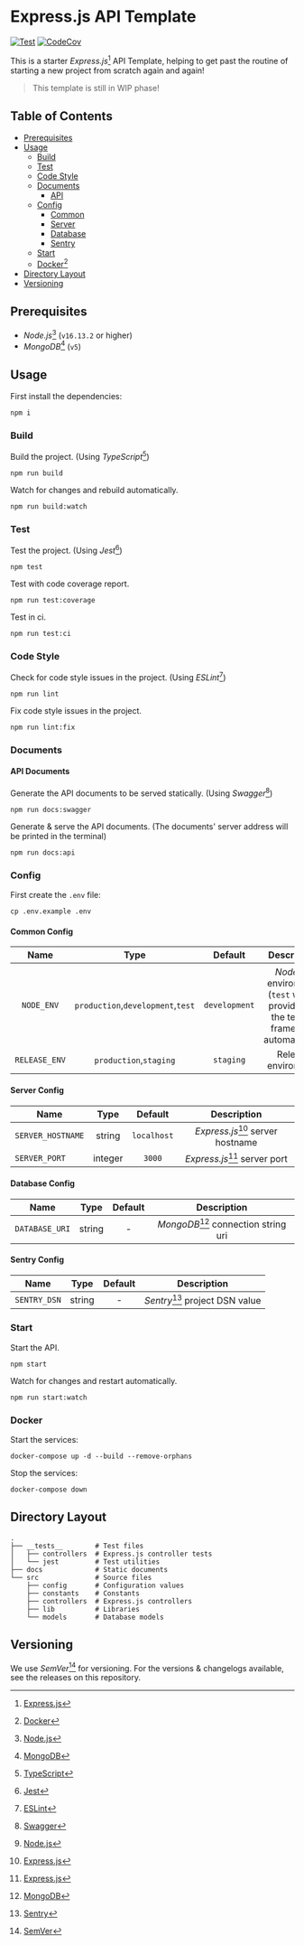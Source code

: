 # Express.js API Template

[![Test][TEST_WORKFLOW_BADGE]][TEST_WORKFLOW_URL]
[![CodeCov][CODECOV_BADGE]][CODECOV_URL]

This is a starter _Express.js_[^EXPRESS_JS_FOOTNOTE] API Template, helping to get past the routine of starting a new
project from scratch again and again!

> This template is still in WIP phase!

## Table of Contents

- [Prerequisites](#prerequisites)
- [Usage](#usage)
  - [Build](#build)
  - [Test](#test)
  - [Code Style](#code-style)
  - [Documents](#documents)
    - [API](#api-documents)
  - [Config](#config)
    - [Common](#common-config)
    - [Server](#server-config)
    - [Database](#database-config)
    - [Sentry](#sentry-config)
  - [Start](#start)
  - [Docker](#docker)[^DOCKER_FOOTNOTE]
- [Directory Layout](#directory-layout)
- [Versioning](#versioning)

## Prerequisites

- _Node.js_[^NODE_JS_FOOTNOTE] (`v16.13.2` or higher)
- _MongoDB_[^MONGODB_FOOTNOTE] (`v5`)

## Usage

First install the dependencies:

```shell
npm i
```

### Build

Build the project. (Using _TypeScript_[^TYPESCRIPT_FOOTNOTE])

```shell
npm run build
```

Watch for changes and rebuild automatically.

```shell
npm run build:watch
```

### Test

Test the project. (Using _Jest_[^JEST_FOOTNOTE])

```shell
npm test
```

Test with code coverage report.

```shell
npm run test:coverage
```

Test in ci.

```shell
npm run test:ci
```

### Code Style

Check for code style issues in the project. (Using _ESLint_[^ESLINT_FOOTNOTE])

```shell
npm run lint
```

Fix code style issues in the project.

```shell
npm run lint:fix
```

### Documents

#### API Documents

Generate the API documents to be served statically. (Using _Swagger_[^SWAGGER_FOOTNOTE])

```shell
npm run docs:swagger
```

Generate & serve the API documents. (The documents' server address will be printed in the terminal)

```shell
npm run docs:api
```

### Config

First create the `.env` file:

```shell
cp .env.example .env
```

#### Common Config

|     Name      |               Type                |    Default    |                                                Description                                                |
|:-------------:|:---------------------------------:|:-------------:|:---------------------------------------------------------------------------------------------------------:|
|  `NODE_ENV`   | `production`,`development`,`test` | `development` | _Node.js_[^NODE_JS_FOOTNOTE] environment (`test` will be provided by the testing framework automatically) |
| `RELEASE_ENV` |      `production`,`staging`       |   `staging`   |                                            Release environment                                            |

#### Server Config

| Name              |  Type   |   Default   |                    Description                     |
|-------------------|:-------:|:-----------:|:--------------------------------------------------:|
| `SERVER_HOSTNAME` | string  | `localhost` | _Express.js_[^EXPRESS_JS_FOOTNOTE] server hostname |
| `SERVER_PORT`     | integer |   `3000`    |   _Express.js_[^EXPRESS_JS_FOOTNOTE] server port   |

#### Database Config

| Name           |  Type  | Default |                    Description                     |
|----------------|:------:|:-------:|:--------------------------------------------------:|
| `DATABASE_URI` | string |    -    | _MongoDB_[^MONGODB_FOOTNOTE] connection string uri |

#### Sentry Config

| Name         |  Type  | Default |                 Description                  |
|--------------|:------:|:-------:|:--------------------------------------------:|
| `SENTRY_DSN` | string |    -    | _Sentry_[^SENTRY_FOOTNOTE] project DSN value |

### Start

Start the API.

```shell
npm start
```

Watch for changes and restart automatically.

```shell
npm run start:watch
```

### Docker

Start the services:

```shell
docker-compose up -d --build --remove-orphans
```

Stop the services:

```shell
docker-compose down
```

## Directory Layout

```
.
├── __tests__        # Test files
│   ├── controllers  # Express.js controller tests
│   └── jest         # Test utilities
├── docs             # Static documents
└── src              # Source files
    ├── config       # Configuration values
    ├── constants    # Constants
    ├── controllers  # Express.js controllers
    ├── lib          # Libraries
    └── models       # Database models
```

## Versioning

We use _SemVer_[^SEMVER_FOOTNOTE] for versioning. For the versions & changelogs available, see the releases on this
repository.

<!-- Footnotes -->

[^EXPRESS_JS_FOOTNOTE]: [Express.js][EXPRESS_JS_WEBSITE]

[^NODE_JS_FOOTNOTE]: [Node.js][NODE_JS_WEBSITE]

[^TYPESCRIPT_FOOTNOTE]: [TypeScript][TYPESCRIPT_WEBSITE]

[^JEST_FOOTNOTE]: [Jest][JEST_WEBSITE]

[^ESLINT_FOOTNOTE]: [ESLint][ESLINT_WEBSITE]

[^SWAGGER_FOOTNOTE]: [Swagger][SWAGGER_WEBSITE]

[^SEMVER_FOOTNOTE]: [SemVer][SEMVER_WEBSITE]

[^DOCKER_FOOTNOTE]: [Docker][DOCKER_WEBSITE]

[^MONGODB_FOOTNOTE]: [MongoDB][MONGODB_WEBSITE]

[^SENTRY_FOOTNOTE]: [Sentry][SENTRY_WEBSITE]

<!-- Links -->

[TEST_WORKFLOW_URL]: https://github.com/ardalanamini/express-api-template/actions/workflows/test.yml

[TEST_WORKFLOW_BADGE]: https://github.com/ardalanamini/express-api-template/actions/workflows/test.yml/badge.svg

[CODECOV_URL]: https://codecov.io/gh/ardalanamini/express-api-template

[CODECOV_BADGE]: https://codecov.io/gh/ardalanamini/express-api-template/branch/main/graph/badge.svg?token=PSHIW2SL1S

[NODE_JS_WEBSITE]: https://nodejs.org/en

[EXPRESS_JS_WEBSITE]: https://expressjs.com

[TYPESCRIPT_WEBSITE]: https://www.typescriptlang.org

[JEST_WEBSITE]: https://jestjs.io

[ESLINT_WEBSITE]: https://eslint.org

[SWAGGER_WEBSITE]: https://swagger.io

[SEMVER_WEBSITE]: http://semver.org

[DOCKER_WEBSITE]: https://www.docker.com

[MONGODB_WEBSITE]: https://www.mongodb.com

[SENTRY_WEBSITE]: https://sentry.io

